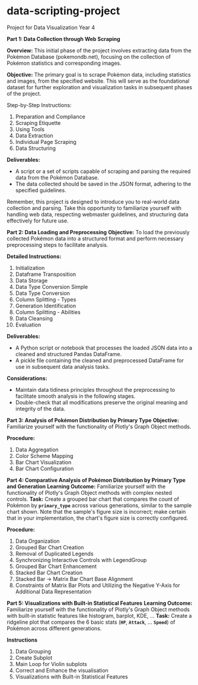 # data-scripting-project
Project for Data Visualization Year 4

**Part 1: Data Collection through Web Scraping**

**Overview:**
This initial phase of the project involves extracting data from the Pokémon Database (pokemondb.net), 
focusing on the collection of Pokémon statistics and corresponding images.

**Objective:**
The primary goal is to scrape Pokémon data, including statistics and images, from the specified website. 
This will serve as the foundational dataset for further exploration and visualization tasks in subsequent phases of the project.

Step-by-Step Instructions:
1. Preparation and Compliance
2. Scraping Etiquette
3. Using Tools
4. Data Extraction
5. Individual Page Scraping
6. Data Structuring

**Deliverables:**
- A script or a set of scripts capable of scraping and parsing the required data from the Pokémon Database.
- The data collected should be saved in the JSON format, adhering to the specified guidelines.

Remember, this project is designed to introduce you to real-world data collection and parsing. 
Take this opportunity to familiarize yourself with handling web data, respecting webmaster guidelines, and structuring data effectively for future use.


**Part 2: Data Loading and Preprocessing**
**Objective:**
To load the previously collected Pokémon data into a structured format and perform necessary preprocessing steps to facilitate analysis.

**Detailed Instructions:**
1. Initialization
2. Dataframe Transposition
3. Data Storage
4. Data Type Conversion Simple
5. Data Type Conversion
6. Column Splitting - Types
7. Generation Identification
8. Column Splitting - Abilities
9. Data Cleansing
10. Evaluation

**Deliverables:**
- A Python script or notebook that processes the loaded JSON data into a cleaned and structured Pandas DataFrame.
- A pickle file containing the cleaned and preprocessed DataFrame for use in subsequent data analysis tasks.

**Considerations:**
- Maintain data tidiness principles throughout the preprocessing to facilitate smooth analysis in the following stages.
- Double-check that all modifications preserve the original meaning and integrity of the data.


**Part 3: Analysis of Pokémon Distribution by Primary Type**
**Objective:**
Familiarize yourself with the functionality of Plotly's Graph Object methods.

**Procedure:**
1. Data Aggregation 
2. Color Scheme Mapping 
3. Bar Chart Visualization 
4. Bar Chart Configuration


**Part 4: Comparative Analysis of Pokémon Distribution by Primary Type and Generation**
**Learning Outcome:** Familiarize yourself with the functionality of Plotly's Graph Object methods with complex nested controls. 
**Task:** Create a grouped bar chart that compares the count of Pokémon by **`primary_type`** across various generations, 
similar to the sample chart shown. Note that the sample's figure size is incorrect; make certain that in your implementation, 
the chart's figure size is correctly configured.

**Procedure:**
1. Data Organization
2. Grouped Bar Chart Creation
3. Removal of Duplicated Legends
4. Synchronizing Interactive Controls with LegendGroup
5. Grouped Bar Chart Enhancement
6. Stacked Bar Chart Creation
7. Stacked Bar → Matrix Bar Chart Base Alignment
8. Constraints of Matrix Bar Plots and Utilizing the Negative Y-Axis for Additional Data Representation 


**Part 5: Visualizations with Built-in Statistical Features** 
**Learning Outcome:** Familiarize yourself with the functionality of Plotly's Graph Object 
methods with built-in statistic features like histogram, barplot, KDE, … 
**Task:** Create a ridgeline plot that compares the 6 basic stats (**`HP`**, **`Attack`**, … **`Speed`**) 
of Pokémon across different generations.

**Instructions**
1. Data Grouping
2. Create Subplot
3. Main Loop for Violin subplots
4. Correct and Enhance the visualisation
5. Visualizations with Built-in Statistical Features 